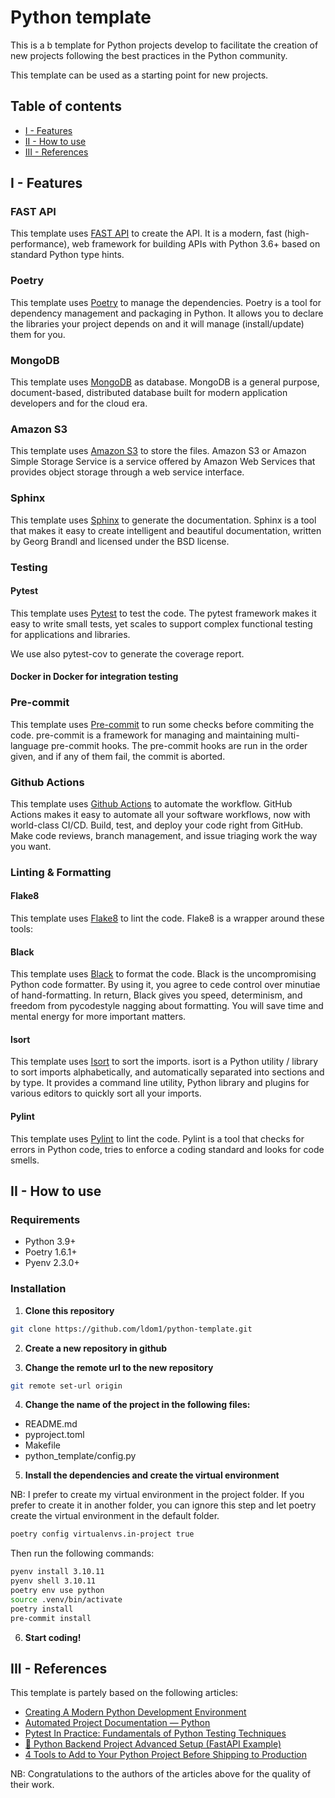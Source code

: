 # Python template

This is a b template for Python projects develop to facilitate the creation of new projects following the best practices in the Python community.

This template can be used as a starting point for new projects.

## Table of contents

- [I - Features](#i---features)
- [II - How to use](#ii---how-to-use)
- [III - References](#iii---references)

## I - Features

### FAST API

This template uses [FAST API](https://fastapi.tiangolo.com/) to create the API. It is a modern, fast (high-performance), web framework for building APIs with Python 3.6+ based on standard Python type hints.

### Poetry

This template uses [Poetry](https://python-poetry.org/) to manage the dependencies. Poetry is a tool for dependency management and packaging in Python. It allows you to declare the libraries your project depends on and it will manage (install/update) them for you.

### MongoDB

This template uses [MongoDB](https://www.mongodb.com/) as database. MongoDB is a general purpose, document-based, distributed database built for modern application developers and for the cloud era.

### Amazon S3

This template uses [Amazon S3](https://aws.amazon.com/s3/) to store the files. Amazon S3 or Amazon Simple Storage Service is a service offered by Amazon Web Services that provides object storage through a web service interface.

### Sphinx

This template uses [Sphinx](https://www.sphinx-doc.org/en/master/) to generate the documentation. Sphinx is a tool that makes it easy to create intelligent and beautiful documentation, written by Georg Brandl and licensed under the BSD license.


### Testing

#### Pytest

This template uses [Pytest](https://docs.pytest.org/en/stable/) to test the code. The pytest framework makes it easy to write small tests, yet scales to support complex functional testing for applications and libraries.

We use also pytest-cov to generate the coverage report.

#### Docker in Docker for integration testing

### Pre-commit

This template uses [Pre-commit](https://pre-commit.com/) to run some checks before commiting the code. pre-commit is a framework for managing and maintaining multi-language pre-commit hooks. The pre-commit hooks are run in the order given, and if any of them fail, the commit is aborted.

### Github Actions

This template uses [Github Actions](https://docs.github.com/en/actions) to automate the workflow. GitHub Actions makes it easy to automate all your software workflows, now with world-class CI/CD. Build, test, and deploy your code right from GitHub. Make code reviews, branch management, and issue triaging work the way you want.

### Linting & Formatting

#### Flake8

This template uses [Flake8](https://flake8.pycqa.org/en/latest/) to lint the code. Flake8 is a wrapper around these tools:

#### Black

This template uses [Black](https://black.readthedocs.io/en/stable/) to format the code. Black is the uncompromising Python code formatter. By using it, you agree to cede control over minutiae of hand-formatting. In return, Black gives you speed, determinism, and freedom from pycodestyle nagging about formatting. You will save time and mental energy for more important matters.

#### Isort

This template uses [Isort](https://pycqa.github.io/isort/) to sort the imports. isort is a Python utility / library to sort imports alphabetically, and automatically separated into sections and by type. It provides a command line utility, Python library and plugins for various editors to quickly sort all your imports.

#### Pylint

This template uses [Pylint](https://www.pylint.org/) to lint the code. Pylint is a tool that checks for errors in Python code, tries to enforce a coding standard and looks for code smells.


## II - How to use

### Requirements

- Python 3.9+
- Poetry 1.6.1+
- Pyenv 2.3.0+

### Installation

1. **Clone this repository**

```bash
git clone https://github.com/ldom1/python-template.git
```

2. **Create a new repository in github**

3. **Change the remote url to the new repository**

```bash
git remote set-url origin
```

4. **Change the name of the project in the following files:**

- README.md
- pyproject.toml
- Makefile
- python_template/config.py

5. **Install the dependencies and create the virtual environment**

NB: I prefer to create my virtual environment in the project folder. If you prefer to create it in another folder, you can ignore this step and let poetry create the virtual environment in the default folder.

```bash
poetry config virtualenvs.in-project true
```

Then run the following commands:

```bash
pyenv install 3.10.11
pyenv shell 3.10.11
poetry env use python
source .venv/bin/activate
poetry install
pre-commit install
```

6. **Start coding!**

## III - References

This template is partely based on the following articles:

- [Creating A Modern Python Development Environment](https://itnext.io/creating-a-modern-python-development-environment-3d383c944877)
- [Automated Project Documentation — Python](https://python.plainenglish.io/automated-project-documentation-python-f880f19ad13b)
- [Pytest In Practice: Fundamentals of Python Testing Techniques](https://python.plainenglish.io/pytest-in-practice-fundamentals-of-python-testing-techniques-69f299aef09e)
- [🐍 Python Backend Project Advanced Setup (FastAPI Example)](https://python.plainenglish.io/python-backend-project-advanced-setup-fastapi-example-7b7e73a52aec)
- [4 Tools to Add to Your Python Project Before Shipping to Production](https://levelup.gitconnected.com/4-tools-to-add-to-your-python-project-before-shipping-to-production-c324f2fb8444)

NB: Congratulations to the authors of the articles above for the quality of their work.